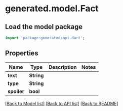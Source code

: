 # generated.model.Fact

## Load the model package
```dart
import 'package:generated/api.dart';
```

## Properties
Name | Type | Description | Notes
------------ | ------------- | ------------- | -------------
**text** | **String** |  | 
**type** | **String** |  | 
**spoiler** | **bool** |  | 

[[Back to Model list]](../README.md#documentation-for-models) [[Back to API list]](../README.md#documentation-for-api-endpoints) [[Back to README]](../README.md)


